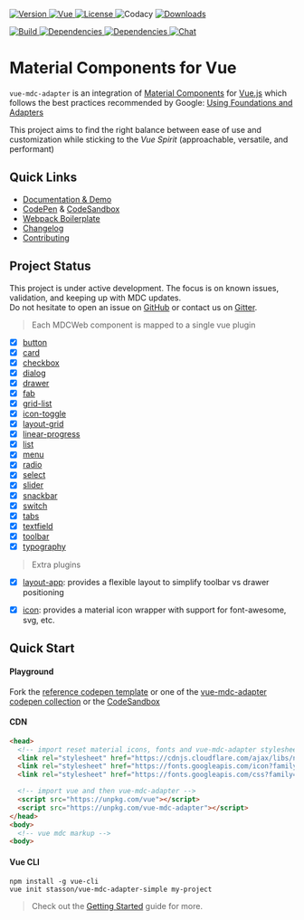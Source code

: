 <div class="readme-header">
  <p>
    <a href="https://www.codacy.com/app/stasson/vue-mdc-adapter?utm_source=github.com&amp;utm_medium=referral&amp;utm_content=stasson/vue-mdc-adapter&amp;utm_campaign=Badge_Grade">
    <a href="https://www.npmjs.com/package/vue-mdc-adapter">
      <img src="https://badge.fury.io/js/vue-mdc-adapter.svg" alt="Version">
    </a>
    <a href="https://www.npmjs.com/package/vue">
      <img src="https://img.shields.io/badge/vue-%5E2.5.3-green.svg" alt="Vue">
    </a>
    <a href="https://www.npmjs.com/package/vue-mdc-adapter">
      <img src="https://img.shields.io/npm/l/vue-mdc-adapter.svg" alt="License">
    </a>
      <img src="https://api.codacy.com/project/badge/Grade/d854cc6c83ac4985bdd2d2cdb272be5d" alt="Codacy"/>
    </a>
    <a href="https://www.npmjs.com/package/vue-mdc-adapter">
      <img src="https://img.shields.io/npm/dt/vue-mdc-adapter.svg" alt="Downloads">
    </a>    
  </p>
  
  <p>
    <a href="https://travis-ci.org/stasson/vue-mdc-adapter">
      <img src="https://travis-ci.org/stasson/vue-mdc-adapter.svg?branch=master" alt="Build">
    </a>
    <a href="https://greenkeeper.io/" >
      <img src="https://badges.greenkeeper.io/stasson/vue-mdc-adapter.svg" alt="Dependencies"/>
    </a>
    <a href="https://david-dm.org/stasson/vue-mdc-adapter" >
      <img src="https://img.shields.io/david/stasson/vue-mdc-adapter.svg" alt="Dependencies"/>
    </a>
    <a href="https://gitter.im/vue-mdc-adapter/Lobby?utm_source=badge&utm_medium=badge&utm_campaign=pr-badge&utm_content=badge">
      <img src="https://badges.gitter.im/vue-mdc-adapter/Lobby.svg" alt="Chat"/>
    </a>
  </p>

</div>

# Material Components for Vue

`vue-mdc-adapter` is an integration of
[Material Components](https://material.io/components/web/)
for [Vue.js](https://vuejs.org) which follows the best practices 
recommended by Google:
[Using Foundations and Adapters](https://github.com/material-components/material-components-web/blob/master/docs/integrating-into-frameworks.md#the-advanced-approach-using-foundations-and-adapters)

This project aims to find the right balance between ease of use and
customization while sticking to the _Vue Spirit_ (approachable, versatile, and performant)

## Quick Links

- [Documentation & Demo](https://stasson.github.io/vue-mdc-adapter)
- [CodePen](https://codepen.io/collection/XBpwxq/) & [CodeSandbox](https://codesandbox.io/s/r5o35xnn3q?module=%2Fsrc%2Fcomponents%2FHello.vue)
- [Webpack Boilerplate](https://github.com/stasson/vue-mdc-adapter-template)
- [Changelog](https://github.com/stasson/vue-mdc-adapter/blob/master/CHANGELOG.md)
- [Contributing](https://github.com/stasson/vue-mdc-adapter/blob/master/CONTRIBUTING.md)

## Project Status

This project is under active development.
The focus is on known issues, validation, and keeping up with MDC updates.  
Do not hesitate to open an issue on [GitHub](https://github.com/stasson/vue-mdc-adapter/issues)
or contact us on [Gitter](https://gitter.im/vue-mdc-adapter/Lobby?utm_source=badge&utm_medium=badge&utm_campaign=pr-badge&utm_content=badge).


> Each MDCWeb component is mapped to a single vue plugin 

- [x] [button](https://stasson.github.io/vue-mdc-adapter/#/component/button) 
- [x] [card](https://stasson.github.io/vue-mdc-adapter/#/component/card) 
- [x] [checkbox](https://stasson.github.io/vue-mdc-adapter/#/component/checkbox) 
- [x] [dialog](https://stasson.github.io/vue-mdc-adapter/#/component/dialog) 
- [x] [drawer](https://stasson.github.io/vue-mdc-adapter/#/component/drawer) 
- [x] [fab](https://stasson.github.io/vue-mdc-adapter/#/component/fab) 
- [x] [grid-list](https://stasson.github.io/vue-mdc-adapter/#/component/grid-list) 
- [x] [icon-toggle](https://stasson.github.io/vue-mdc-adapter/#/component/icon-toggle) 
- [x] [layout-grid](https://stasson.github.io/vue-mdc-adapter/#/component/layout-grid) 
- [x] [linear-progress](https://stasson.github.io/vue-mdc-adapter/#/component/linear-progress) 
- [x] [list](https://stasson.github.io/vue-mdc-adapter/#/component/list) 
- [x] [menu](https://stasson.github.io/vue-mdc-adapter/#/component/menu) 
- [x] [radio](https://stasson.github.io/vue-mdc-adapter/#/component/radio) 
- [x] [select](https://stasson.github.io/vue-mdc-adapter/#/component/select) 
- [x] [slider](https://stasson.github.io/vue-mdc-adapter/#/component/slider) 
- [x] [snackbar](https://stasson.github.io/vue-mdc-adapter/#/component/snackbar) 
- [x] [switch](https://stasson.github.io/vue-mdc-adapter/#/component/switch) 
- [x] [tabs](https://stasson.github.io/vue-mdc-adapter/#/component/tabs) 
- [x] [textfield](https://stasson.github.io/vue-mdc-adapter/#/component/textfield) 
- [x] [toolbar](https://stasson.github.io/vue-mdc-adapter/#/component/toolbar) 
- [x] [typography](https://stasson.github.io/vue-mdc-adapter/#/component/typography) 

> Extra plugins

- [x] [layout-app](https://stasson.github.io/vue-mdc-adapter/#/component/layout-app): provides a flexible layout to simplify toolbar vs drawer positioning
- [x] [icon](https://stasson.github.io/vue-mdc-adapter/#/component/icon): provides a material icon wrapper with support for font-awesome, svg, etc.


## Quick Start

#### Playground

Fork the [reference codepen template](https://codepen.io/stasson/pen/XzmMKp)
or one of the [vue-mdc-adapter codepen collection](https://codepen.io/collection/XBpwxq/) 
or the [CodeSandbox](https://codesandbox.io/s/r5o35xnn3q?module=%2Fsrc%2Fcomponents%2FHello.vue)

#### CDN

```html
<head>
  <!-- import reset material icons, fonts and vue-mdc-adapter stylesheets -->
  <link rel="stylesheet" href="https://cdnjs.cloudflare.com/ajax/libs/normalize/7.0.0/normalize.min.css">
  <link rel="stylesheet" href="https://fonts.googleapis.com/icon?family=Material+Icons">
  <link rel="stylesheet" href="https://fonts.googleapis.com/css?family=Roboto:300,400,500" type="text/css">

  <!-- import vue and then vue-mdc-adapter -->
  <script src="https://unpkg.com/vue"></script>
  <script src="https://unpkg.com/vue-mdc-adapter"></script>
</head>
<body>
  <!-- vue mdc markup -->
<body>
```

#### Vue CLI

```console
npm install -g vue-cli
vue init stasson/vue-mdc-adapter-simple my-project
```

> Check out the [Getting Started](https://stasson.github.io/vue-mdc-adapter/#/docs/getting-started) guide for more.
